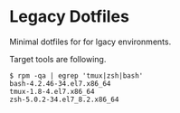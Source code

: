 # Legacy Dotfiles

Minimal dotfiles for for lgacy environments.

Target tools are following.

```
$ rpm -qa | egrep 'tmux|zsh|bash'
bash-4.2.46-34.el7.x86_64
tmux-1.8-4.el7.x86_64
zsh-5.0.2-34.el7_8.2.x86_64
```
